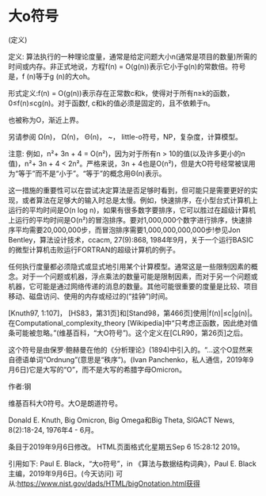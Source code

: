 # 大o符号


(定义)



定义:
算法执行的一种理论度量，通常是给定问题大小n(通常是项目的数量)所需的时间或内存。非正式地说，方程f(n) = O(g(n))表示它小于g(n)的常数倍。符号是，f (n)等于g (n)的大oh。



形式定义:f(n) = O(g(n))表示存在正常数c和k，使得对于所有n≥k的函数，0≤f(n)≤cg(n)。对于函数f, c和k的值必须是固定的，且不依赖于n。



也被称为O，渐近上界。



另请参阅
Ω(n)， Ω(n)， Θ(n)， ~， little-o符号，NP，复杂度，计算模型。



注意:
例如，n²+ 3n + 4 = O(n²)，因为对于所有n > 10的值(以及许多更小的n值)，n²+ 3n + 4 < 2n²。严格来说，3n + 4也是O(n²)，但是大O符号经常被误用为“等于”而不是“小于”。“等于”的概念用Θ(n)表示。

这一措施的重要性可以在尝试决定算法是否足够时看到，但可能只是需要更好的实现，或者算法在足够大的输入时总是太慢。例如，快速排序，在小型台式计算机上运行的平均时间是O(n log n)，如果有很多数字要排序，它可以胜过在超级计算机上运行的平均时间是O(n²)的冒泡排序。要对1,000,000个数字进行排序，快速排序平均需要20,000,000步，而冒泡排序需要1,000,000,000,000步!参见Jon Bentley，算法设计技术，ccacm, 27(9):868, 1984年9月，关于一个运行BASIC的微型计算机击败运行FORTRAN的超级计算机的例子。

任何执行度量都必须隐式或显式地引用某个计算模型。通常这是一些限制因素的概念。对于一个问题或机器，浮点乘法的数量可能是限制因素，而对于另一个问题或机器，它可能是通过网络传递的消息的数量。其他可能很重要的度量是比较、项目移动、磁盘访问、使用的内存或经过的(“挂钟”)时间。

[Knuth97, 1:107]， [HS83，第31页]和[Stand98，第466页]使用|f(n)|≤c|g(n)|。在Computational_complexity_theory [Wikipedia]中“只考虑正函数，因此绝对值条可能被忽略。”(维基百科，“大O符号”)。这个定义在[CLR90，第26页]之后。

这个符号是由保罗·鲍赫曼在他的《分析理论》(1894)中引入的。“…这个O显然来自德语单词“Ordnung”(意思是“秩序”)。(Ivan Panchenko，私人通信，2019年9月6日)它是大写的“O”，而不是大写的希腊字母Omicron。


作者:钢


维基百科大0符号。大O是朗道符号。



Donald E. Knuth, Big Omicron, Big Omega和Big Theta, SIGACT News, 8(2):18-24, 1976年4 - 6月。








条目于2019年9月6日修改。
HTML页面格式化星期五Sep 6 15:28:12 2019。



引用如下:
Paul E. Black，“大o符号”，in
《算法与数据结构词典》，Paul E. Black主编，2019年9月6日。(今天访问)
可从:https://www.nist.gov/dads/HTML/bigOnotation.html获得